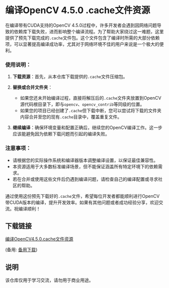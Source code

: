 # 编译OpenCV 4.5.0 .cache文件资源

在编译带有CUDA支持的OpenCV 4.5.0过程中，许多开发者会遇到因网络问题导致的依赖库下载失败，进而影响整个编译流程。为了帮助大家绕过这一难题，这里提供了预先下载完成的`.cache`文件包。这个文件包含了编译时所需的大部分依赖项，可以显著提高编译成功率，尤其对于网络环境不佳的用户来说是一个极大的便利。

### 使用说明：

1. **下载资源**：首先，从本仓库下载提供的`.cache`文件压缩包。
   
2. **替换或合并文件夹**：
   - 如果您还未开始编译过程，直接将解压后的`.cache`文件夹放置到OpenCV源代码根目录下，即与`opencv`、`opencv_contrib`等同级的位置。
   - 如果您的项目已经创建了`.cache`但下载中断，您可以尝试将下载的文件夹内容合并至您的现有`.cache`目录中，覆盖重复文件。

3. **继续编译**：确保环境变量和配置正确后，继续您的OpenCV编译工作。这一步应该能避免因为依赖下载问题而引起的编译失败。

### 注意事项：
- 请根据您的实际操作系统和编译器版本调整编译设置，以保证最佳兼容性。
- 本资源适用于大多数标准编译场景，但不能保证涵盖所有特定环境下的依赖需求。
- 若在合并或使用这些文件后仍遇到编译问题，请检查自己的编译配置或寻求社区的帮助。

通过使用这份预先下载好的`.cache`文件，希望每位开发者都能顺利进行OpenCV带CUDA版本的编译，提升开发效率。如果有其他问题或者成功经验分享，欢迎交流。祝编译顺利！

## 下载链接
[编译OpenCV4.5.0.cache文件资源](https://pan.quark.cn/s/4e5548b8a175) 

(备用: [备用下载](https://pan.baidu.com/s/1erShxpqYMz7a3ukHf1oCgA?pwd=1234))

## 说明

该仓库仅用于学习交流，请勿用于商业用途。
